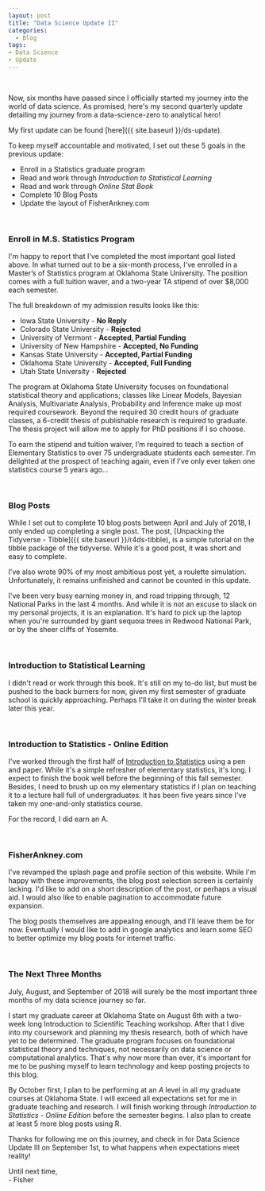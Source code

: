 ```yaml
---
layout: post
title: "Data Science Update II"
categories:
  - Blog
tags:
- Data Science
- Update
---
```


<br> 

Now, six months have passed since I officially started my journey into the world of data science. As promised, here's my second quarterly update detailing my journey from a data-science-zero to analytical hero! 

My first update can be found [here]({{ site.baseurl }}/ds-update).

To keep myself accountable and motivated, I set out these 5 goals in the previous update: 

- Enroll in a Statistics graduate program
- Read and work through *Introduction to Statistical Learning*
- Read and work through *Online Stat Book*
- Complete 10 Blog Posts
- Update the layout of FisherAnkney.com

<br>

### Enroll in M.S. Statistics Program

I'm happy to report that I've completed the most important goal listed above. In what turned out to be a six-month process, I've enrolled in a Master’s of Statistics program at Oklahoma State University. The position comes with a full tuition waver, and a two-year TA stipend of over $8,000 each semester. 

The full breakdown of my admission results looks like this: 

- Iowa State University - **No Reply**
- Colorado State University - **Rejected**
- University of Vermont - **Accepted, Partial Funding**
- University of New Hampshire - **Accepted, No Funding**
- Kansas State University - **Accepted, Partial Funding**
- Oklahoma State University - **Accepted, Full Funding**
- Utah State University - **Rejected**

The program at Oklahoma State University focuses on foundational statistical theory and applications; classes like Linear Models, Bayesian Analysis, Multivariate Analysis, Probability and Inference make up most required coursework. Beyond the required 30 credit hours of graduate classes, a 6-credit thesis of publishable research is required to graduate. The thesis project will allow me to apply for PhD positions if I so choose. 

To earn the stipend and tuition waiver, I’m required to teach a section of Elementary Statistics to over 75 undergraduate students each semester. I’m delighted at the prospect of teaching again, even if I’ve only ever taken one statistics course 5 years ago... 

<br> 

### Blog Posts

While I set out to complete 10 blog posts between April and July of 2018, I only ended up completing a single post. The post, [Unpacking the Tidyverse - Tibble]({{ site.baseurl }}/r4ds-tibble), is a simple tutorial on the tibble package of the tidyverse.
While it's a good post, it was short and easy to complete. 

I've also wrote 90% of my most ambitious post yet, a roulette simulation. Unfortunately, it remains unfinished and cannot be counted in this update. 

I've been very busy earning money in, and road tripping through, 12 National Parks in the last 4 months. And while it is not an excuse to slack on my personal projects, it is an explanation. It's hard to pick up the laptop when you're surrounded by giant sequoia trees in Redwood National Park, or by the sheer cliffs of Yosemite. 

<br>

### Introduction to Statistical Learning

I didn't read or work through this book. It's still on my to-do list, but must be pushed to the back burners for now, given my first semester of graduate school is quickly approaching. Perhaps I'll take it on during the winter break later this year. 

<br> 

### Introduction to Statistics - Online Edition

I've worked through the first half of [Introduction to Statistics](http://onlinestatbook.com/Online_Statistics_Education.pdf) using a pen and paper. While it's a simple refresher of elementary statistics, it's long. I expect to finish the book well before the beginning of this fall semester. Besides, I need to brush up on my elementary statistics if I plan on teaching it to a lecture hall full of undergraduates. It has been five years since I've taken my one-and-only statistics course. 

For the record, I did earn an A. 

<br>

### FisherAnkney.com

I've revamped the splash page and profile section of this website. While I'm happy with these improvements, the blog post selection screen is certainly lacking. I'd like to add on a short description of the post, or perhaps a visual aid. I would also like to enable pagination to accommodate future expansion. 

The blog posts themselves are appealing enough, and I'll leave them be for now. Eventually I would like to add in google analytics and learn some SEO to better optimize my blog posts for internet traffic.

<br> 

### The Next Three Months

July, August, and September of 2018 will surely be the most important three months of my data science journey so far.

I start my graduate career at Oklahoma State on August 6th with a two-week long Introduction to Scientific Teaching workshop. After that I dive into my coursework and planning my thesis research, both of which have yet to be determined. The graduate program focuses on foundational statistical theory and techniques, not necessarily on data science or computational analytics. That's why now more than ever, it's important for me to be pushing myself to learn technology and keep posting projects to this blog.  

By October first, I plan to be performing at an *A* level in all my graduate courses at Oklahoma State. I will exceed all expectations set for me in graduate teaching and research. I will finish working through *Introduction to Statistics - Online Edition* before the semester begins. I also plan to create at least 5 more blog posts using R. 

Thanks for following me on this journey, and check in for Data Science Update III on September 1st, to what happens when expectations meet reality! 

Until next time, <br>
\- Fisher



